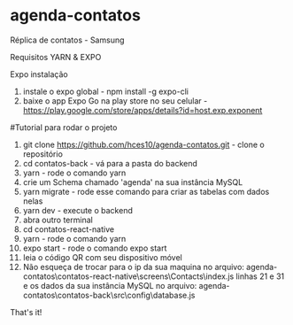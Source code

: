 # agenda-contatos
Réplica de contatos - Samsung

Requisitos YARN & EXPO

Expo instalação
1. instale o expo global - npm install -g expo-cli
2. baixe o app Expo Go na play store no seu celular - https://play.google.com/store/apps/details?id=host.exp.exponent

#Tutorial para rodar o projeto

1. git clone https://github.com/hces10/agenda-contatos.git - clone o repositório
2. cd contatos-back - vá para a pasta do backend
3. yarn - rode o comando yarn
4. crie um Schema chamado 'agenda' na sua instância MySQL
5. yarn migrate - rode esse comando para criar as tabelas com dados nelas
6. yarn dev - execute o backend
7. abra outro terminal
8. cd contatos-react-native
9. yarn - rode o comando yarn
10. expo start - rode o comando expo start
11. leia o código QR com seu dispositivo móvel
12. Não esqueça de trocar para o ip da sua maquina no arquivo:
agenda-contatos\contatos-react-native\screens\Contacts\index.js linhas 21 e 31
e os dados da sua instância MySQL no arquivo:
agenda-contatos\contatos-back\src\config\database.js

That's it!